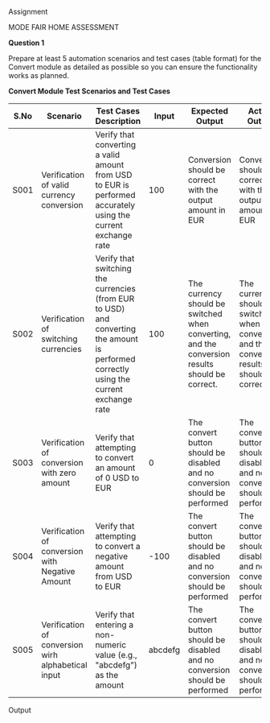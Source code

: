 Assignment

MODE FAIR HOME ASSESSMENT

**Question 1**

Prepare at least 5 automation scenarios and test cases (table format) for the Convert module as detailed as possible so you can ensure the functionality works as planned.

**Convert Module Test Scenarios and Test Cases**

| **S.No** | **Scenario**                                       | **Test Cases Description**                                                                                                              | **Input** | **Expected Output**                                                                            | **Actual Output**                                                                              | **Test Result** |
|----------|----------------------------------------------------|-----------------------------------------------------------------------------------------------------------------------------------------|-----------|------------------------------------------------------------------------------------------------|------------------------------------------------------------------------------------------------|-----------------|
| S001     | Verification of valid currency conversion          | Verify that converting a valid amount from USD to EUR is performed accurately using the current exchange rate                           | 100       | Conversion should be correct with the output amount in EUR                                     | Conversion should be correct with the output amount in EUR                                     | Pass            |
| S002     | Verification of switching currencies               | Verify that switching the currencies (from EUR to USD) and converting the amount is performed correctly using the current exchange rate | 100       | The currency should be switched when converting, and the conversion results should be correct. | The currency should be switched when converting, and the conversion results should be correct. | Pass            |
| S003     | Verification of conversion with zero amount        | Verify that attempting to convert an amount of 0 USD to EUR                                                                             | 0         | The convert button should be disabled and no conversion should be performed                    | The convert button should be disabled and no conversion should be performed                    | Pass            |
| S004     | Verification of conversion with Negative Amount    | Verify that attempting to convert a negative amount from USD to EUR                                                                     | -100      | The convert button should be disabled and no conversion should be performed                    | The convert button should be disabled and no conversion should be performed                    | Pass            |
| S005     | Verification of conversion wirh alphabetical input | Verify that entering a non-numeric value (e.g., "abcdefg") as the amount                                                                | abcdefg   | The convert button should be disabled and no conversion should be performed                    | The convert button should be disabled and no conversion should be performed                    | Pass            |

Output


